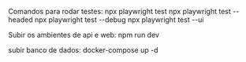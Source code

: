 Comandos para rodar testes:
npx playwright test
npx playwright test --headed
npx playwright test --debug
npx playwright test --ui


Subir os ambientes de api e web:
npm run dev

subir banco de dados:
docker-compose up -d